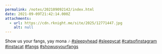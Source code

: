```yaml
---
permalink: /notes/202109092142/index.html
date: 2021-09-09T21:42:14.000Z
attachments:
  - url: https://cdn.rknight.me/site/2025/12771447.jpg
    alt: null
---
```


Show us your fangs, yay mona 🎶 <a href="https://pixelfed.social/discover/tags/sleepyhead?src=hash" title="#sleepyhead" class="u-url hashtag" rel="external nofollow noopener">#sleepyhead</a> <a href="https://pixelfed.social/discover/tags/sleepycat?src=hash" title="#sleepycat" class="u-url hashtag" rel="external nofollow noopener">#sleepycat</a> <a href="https://pixelfed.social/discover/tags/catsofinstagram?src=hash" title="#catsofinstagram" class="u-url hashtag" rel="external nofollow noopener">#catsofinstagram</a> <a href="https://pixelfed.social/discover/tags/instacat?src=hash" title="#instacat" class="u-url hashtag" rel="external nofollow noopener">#instacat</a> <a href="https://pixelfed.social/discover/tags/fangs?src=hash" title="#fangs" class="u-url hashtag" rel="external nofollow noopener">#fangs</a> <a href="https://pixelfed.social/discover/tags/showusyourfangs?src=hash" title="#showusyourfangs" class="u-url hashtag" rel="external nofollow noopener">#showusyourfangs</a>
